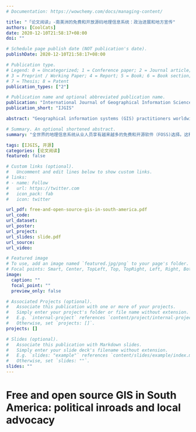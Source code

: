 ```yaml
---
# Documentation: https://wowchemy.com/docs/managing-content/

title: "「论文阅读」-南美洲的免费和开放源码地理信息系统：政治进展和地方宣传"
authors: [CoolCats]
date: 2020-12-10T21:58:17+08:00
doi: ""

# Schedule page publish date (NOT publication's date).
publishDate: 2020-12-10T21:58:17+08:00

# Publication type.
# Legend: 0 = Uncategorized; 1 = Conference paper; 2 = Journal article;
# 3 = Preprint / Working Paper; 4 = Report; 5 = Book; 6 = Book section;
# 7 = Thesis; 8 = Patent
publication_types: ["2"]

# Publication name and optional abbreviated publication name.
publication: "International Journal of Geographical Information Science"
publication_short: "IJGIS"

abstract: "Geographical information systems (GIS) practitioners worldwide enjoy a growing array of free and open source software (FOSS) options. This software has expanded the accessibility of GIS in economically developing countries while fostering local technical expertise. This article reviews FOSS GIS uptake and advocacy in South America, especially how it relates to a climate of political friendliness toward FOSS in the region. The use or absence of FOSS GIS is assessed in public-facing web maps in South America, first at the national government level, and then at the provincial level using Argentina as a country of study. Local technical support groups and software development initiatives surrounding FOSS GIS in South America are then summarized. Finally, three case studies are presented of notable efforts to build FOSS GIS techni- cal communities at the local level: the FOSSGIS Brasil online magazine, the Geoinquietos Argentina professional network, and the FOSS.4GIS.GOV conference in Brazil. A study of the leaders, dynamics, and practices of these groups can inform others in similar circumstances around the world who are trying to promote FOSS GIS adoption, development, skills, and services."

# Summary. An optional shortened abstract.
summary: "全世界的地理信息系统从业人员享有越来越多的免费和开源软件（FOSS)选择。这种软件扩大了地理信息系统在经济发展中国家的使用范围，同时促进了当地技术专长的发展。本文回顾了南美洲对FOSS GIS的吸收和宣传，特别是它与该地区对自由和开放源码软件的政治友好气氛的关系。在南美洲面向公众的网络地图中评估了自由和开放源码软件GIS的使用与否，首先是在国家政府一级，然后是以阿根廷为研究对象的省一级。然后总结了南美洲围绕FOSS GIS的地方技术支持小组和软件开发方案。最后，介绍了在地方一级建立FOSS GIS技术社区的三个案例研究：FOSSGIS Brasil在线杂志、Geoinquietos Argentina professional network（地理信息学阿根廷职业网络）和巴西的FOSS.4GIS.GOV会议。对这些团体的领导人、动态和做法的研究，可以为世界各地处于类似情况下的为促进FOSS GIS的采用、发展、技能和服务而努力的其他团体提供参考。"

tags: [IJGIS, 开源]
categories: [论文阅读]
featured: false

# Custom links (optional).
#   Uncomment and edit lines below to show custom links.
# links:
# - name: Follow
#   url: https://twitter.com
#   icon_pack: fab
#   icon: twitter

url_pdf: free-and-open-source-gis-in-south-america.pdf
url_code:
url_dataset:
url_poster:
url_project:
url_slides: slide.pdf
url_source:
url_video:

# Featured image
# To use, add an image named `featured.jpg/png` to your page's folder. 
# Focal points: Smart, Center, TopLeft, Top, TopRight, Left, Right, BottomLeft, Bottom, BottomRight.
image:
  caption: ""
  focal_point: ""
  preview_only: false

# Associated Projects (optional).
#   Associate this publication with one or more of your projects.
#   Simply enter your project's folder or file name without extension.
#   E.g. `internal-project` references `content/project/internal-project/index.md`.
#   Otherwise, set `projects: []`.
projects: []

# Slides (optional).
#   Associate this publication with Markdown slides.
#   Simply enter your slide deck's filename without extension.
#   E.g. `slides: "example"` references `content/slides/example/index.md`.
#   Otherwise, set `slides: ""`.
slides: ""
---
```

# Free and open source GIS in South America: political inroads and local advocacy
